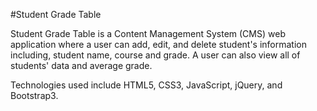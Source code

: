 #Student Grade Table

Student Grade Table is a Content Management System (CMS) web application where a user can add, edit, and delete student's information including, student name, course and grade. A user can also view all of students' data and average grade. 

Technologies used include HTML5, CSS3, JavaScript, jQuery, and Bootstrap3.

